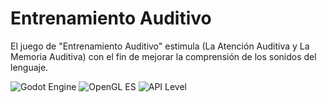 # Entrenamiento Auditivo

El juego de "Entrenamiento Auditivo" estimula (La Atención Auditiva y La Memoria Auditiva) con el fin de mejorar la comprensión de los sonidos del lenguaje.

![Godot Engine](https://img.shields.io/badge/Godot%20Engine-v3.2.1-blue)
![OpenGL ES](https://img.shields.io/badge/OpenGL%20ES-v3.0-blue)
![API Level](https://img.shields.io/badge/API%20Level-28-blue)